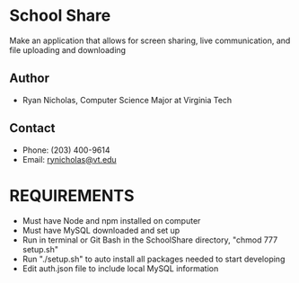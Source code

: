# School Share
Make an application that allows for screen sharing, live communication, and file uploading and downloading

## Author
- Ryan Nicholas, Computer Science Major at Virginia Tech

## Contact
- Phone: (203) 400-9614
- Email: rynicholas@vt.edu

# REQUIREMENTS
- Must have Node and npm installed on computer
- Must have MySQL downloaded and set up
- Run in terminal or Git Bash in the SchoolShare directory, "chmod 777 setup.sh"
- Run "./setup.sh" to auto install all packages needed to start developing 
- Edit auth.json file to include local MySQL information
